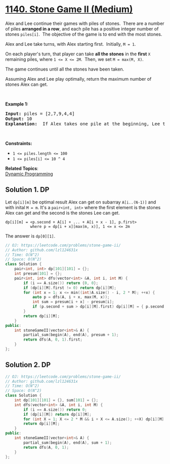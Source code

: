 # [1140. Stone Game II (Medium)](https://leetcode.com/problems/stone-game-ii/)

<p>Alex&nbsp;and Lee continue their&nbsp;games with piles of stones.&nbsp; There are a number of&nbsp;piles&nbsp;<strong>arranged in a row</strong>, and each pile has a positive integer number of stones&nbsp;<code>piles[i]</code>.&nbsp; The objective of the game is to end with the most&nbsp;stones.&nbsp;</p>

<p>Alex and Lee take turns, with Alex starting first.&nbsp; Initially, <code>M = 1</code>.</p>

<p>On each player's turn, that player&nbsp;can take <strong>all the stones</strong> in the <strong>first</strong> <code>X</code> remaining piles, where <code>1 &lt;= X &lt;= 2M</code>.&nbsp; Then, we set&nbsp;<code>M = max(M, X)</code>.</p>

<p>The game continues until all the stones have been taken.</p>

<p>Assuming Alex and Lee play optimally, return the maximum number of stones Alex can get.</p>

<p>&nbsp;</p>
<p><strong>Example 1:</strong></p>

<pre><strong>Input:</strong> piles = [2,7,9,4,4]
<strong>Output:</strong> 10
<strong>Explanation:</strong>  If Alex takes one pile at the beginning, Lee takes two piles, then Alex takes 2 piles again. Alex can get 2 + 4 + 4 = 10 piles in total. If Alex takes two piles at the beginning, then Lee can take all three piles left. In this case, Alex get 2 + 7 = 9 piles in total. So we return 10 since it's larger. 
</pre>

<p>&nbsp;</p>
<p><strong>Constraints:</strong></p>

<ul>
	<li><code>1 &lt;= piles.length &lt;= 100</code></li>
	<li><code>1 &lt;= piles[i]&nbsp;&lt;= 10 ^ 4</code></li>
</ul>

**Related Topics**:  
[Dynamic Programming](https://leetcode.com/tag/dynamic-programming/)

## Solution 1. DP

Let `dp[i][m]` be optimal result Alex can get on subarray `A[i..(N-1)]` and with inital `M = m`. It's a `pair<int, int>` where the first element is the stones Alex can get and the second is the stones Lee can get.

```
dp[i][m] = <p.second + A[i] + ... + A[i + x - 1], p.first>
           where p = dp[i + x][max(m, x)], 1 <= x <= 2m
```

The answer is `dp[0][1]`.

```cpp
// OJ: https://leetcode.com/problems/stone-game-ii/
// Author: github.com/lzl124631x
// Time: O(N^2)
// Space: O(N^2)
class Solution {
    pair<int, int> dp[101][101] = {};
    int presum[101] = {};
    pair<int, int> dfs(vector<int> &A, int i, int M) {
        if (i == A.size()) return {0, 0};
        if (dp[i][M].first != 0) return dp[i][M];
        for (int x = 1; x <= min((int)A.size() - i, 2 * M); ++x) {
            auto p = dfs(A, i + x, max(M, x));
            int sum = presum[i + x] - presum[i];
            if (p.second + sum > dp[i][M].first) dp[i][M] = { p.second + sum, p.first };
        }
        return dp[i][M];
    }
public:
    int stoneGameII(vector<int>& A) {
        partial_sum(begin(A), end(A), presum + 1);
        return dfs(A, 0, 1).first;
    }
};
```

## Solution 2. DP

```cpp
// OJ: https://leetcode.com/problems/stone-game-ii/
// Author: github.com/lzl124631x
// Time: O(N^2)
// Space: O(N^2)
class Solution {
    int dp[101][101] = {}, sum[101] = {};
    int dfs(vector<int> &A, int i, int M) {
        if (i == A.size()) return 0;
        if (dp[i][M]) return dp[i][M];
        for (int X = 1; X <= 2 * M && i + X <= A.size(); ++X) dp[i][M] = max(dp[i][M], sum[A.size()] - sum[i] - dfs(A, i + X, max(M, X)));
        return dp[i][M];
    }
public:
    int stoneGameII(vector<int>& A) {
        partial_sum(begin(A), end(A), sum + 1);
        return dfs(A, 0, 1);
    }
};
```
